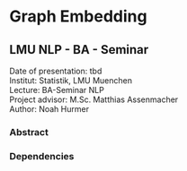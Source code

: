 # Graph Embedding
## LMU NLP - BA - Seminar

Date of presentation: tbd  
Institut: Statistik, LMU Muenchen   
Lecture: BA-Seminar NLP  
Project advisor: M.Sc. Matthias Assenmacher  
Author: Noah Hurmer  


### Abstract


### Dependencies
